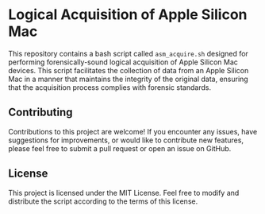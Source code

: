 # Logical Acquisition of Apple Silicon Mac

This repository contains a bash script called `asm_acquire.sh` designed for performing forensically-sound logical acquisition of Apple Silicon Mac devices. This script facilitates the collection of data from an Apple Silicon Mac in a manner that maintains the integrity of the original data, ensuring that the acquisition process complies with forensic standards.

## Contributing

Contributions to this project are welcome! If you encounter any issues, have suggestions for improvements, or would like to contribute new features, please feel free to submit a pull request or open an issue on GitHub.

## License

This project is licensed under the MIT License. Feel free to modify and distribute the script according to the terms of this license.
